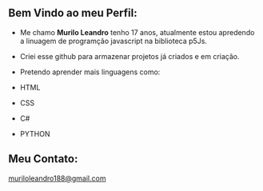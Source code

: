 ## Bem Vindo ao meu Perfil:

* Me chamo **Murilo Leandro** tenho 17 anos, atualmente estou apredendo
a linuagem de programção javascript na biblioteca p5Js. 

* Criei esse github para armazenar projetos já criados e em criação.


* Pretendo aprender mais linguagens como:
* HTML
* CSS
* C#
* PYTHON

## Meu Contato: 

muriloleandro188@gmail.com
